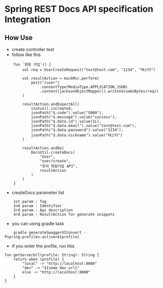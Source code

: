 # Spring REST Docs API specification Integration

## How Use

- create controller test
- follow like this
```
    fun `회원 가입`() {
        val req = UserCreateRequest("test@test.com", "1234", "테스터")

        val resultAction = mockMvc.perform(
            post("/user")
                .contentType(MediaType.APPLICATION_JSON)
                .content(jacksonObjectMapper().writeValueAsBytes(req))
        )

        resultAction.andExpectAll(
            status().isCreated,
            jsonPath("$.code").value("S000"),
            jsonPath("$.message").value("success"),
            jsonPath("$.data.id").value(1L),
            jsonPath("$.data.email").value("test@test.com"),
            jsonPath("$.data.password").value("1234"),
            jsonPath("$.data.nickname").value("테스터")
        )

        resultAction.andDo(
            DocsUtil.createDocs(
                "User",
                "user/create",
                "유저 회원가입 API",
                resultAction
            )
        )
    }
```
- createDocs parameter list
```
    1st param : Tag
    2nd param : Identifier
    3rd param : Api description
    4rd param : ResultAction for generate snippets
```
- you can using gradle task
```
    gradle generateSwaggerUIConvert -Pspring.profiles.active=${profile}
```
- if you enter the profile, run this 
```
fun getServerUrl(profile: String): String {
    return when (profile) {
        "local" -> "http://localhost:8080"
        "dev" -> "${some dev url}"
        else -> "http://localhost:8000"
    }
}
```